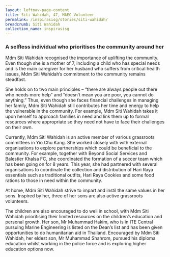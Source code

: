 ```yaml
---
layout: leftnav-page-content
title: Siti Wahidah, 47, MAEC Volunteer 
permalink: /inspirasisg/stories/siti-wahidah/ 
breadcrumb: Siti Wahidah
collection_name: inspirasisg
---
```


### **A selfless individual who prioritises the community around her**

Mdm Siti Wahidah recognised the importance of uplifting the community. Even though she is a mother of 7, including a child who has special needs and is the main caregiver for her husband who suffers from critical health issues, Mdm Siti Wahidah’s commitment to the community remains steadfast. 

She holds on to two main principles – “there are always people out there who needs more help” and “doesn’t mean you are poor, you cannot do anything.” Thus, even though she faces financial challenges in managing her family, Mdm Siti Wahidah still contributes her time and energy to help the vulnerable in the community. For example, Mdm Siti Wahidah takes it upon herself to approach families in need and link them up to formal resources where appropriate so they need not have to face their challenges on their own. 

Currently, Mdm Siti Wahidah is an active member of various grassroots committees in Yio Chu Kang. She worked closely with with external organisations to explore partnerships which could be beneficial to the community. For example, together with Beyond Social Services and Balestier Khalsa FC, she coordinated the formation of a soccer team which has been going on for 8 years. This year, she had partnered with several organisations to coordinate the collection and distribution of Hari Raya essentials such as traditional outfits, Hari Raya Cookies and some food rations to those in need within the community. 

At home, Mdm Siti Wahidah strive to impart and instil the same values in her sons. Inspired by her, three of her sons are also active grassroots volunteers.

The children are also encouraged to do well in school, with Mdm Siti Wahidah prioritising their limited resources on the children’s education and personal growth. Her son, Mr Muhammad Hakim, who is in ITE Central pursuing Marine Engineering is listed on the Dean’s list and has been given opportunities to do humanitarian aid in Thailand.  Encouraged by Mdm Siti Wahidah, her eldest son, Mr Muhammad Shahrom, pursued his diploma education whilst working in the police force and is exploring higher education options now. 

